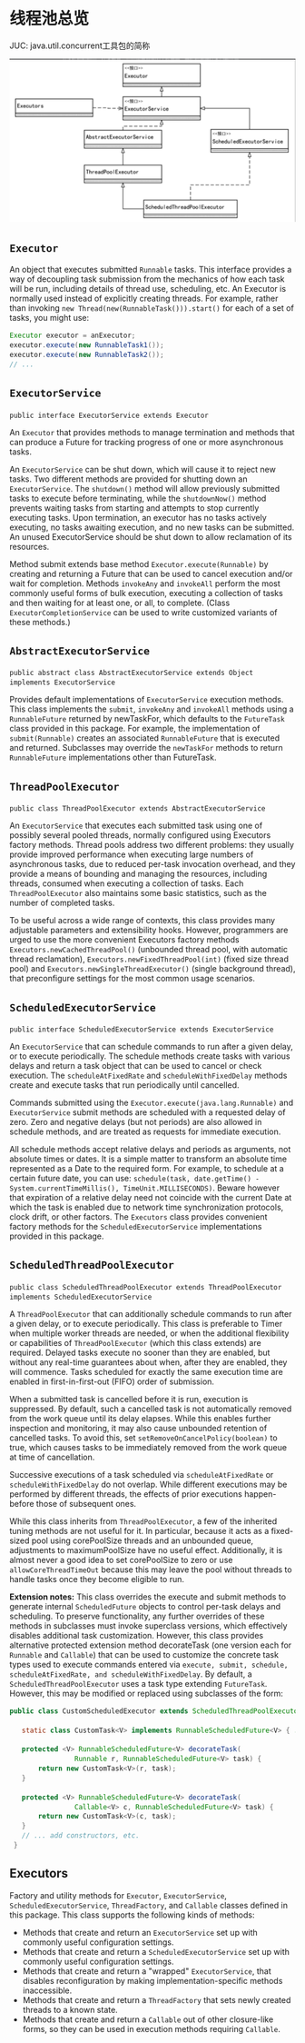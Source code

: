 # 线程池总览

JUC: java.util.concurrent工具包的简称

![JVM的线程状态与其幕后的操作系统线程状态之间的转换关系](../images/JUC%E4%B8%AD%E7%BA%BF%E7%A8%8B%E6%B1%A0%E7%9A%84%E7%B1%BB%E4%B8%8E%E6%8E%A5%E5%8F%A3%E7%9A%84%E6%9E%B6%E6%9E%84.png)

## ```Executor```

An object that executes submitted ```Runnable``` tasks. This interface provides a way of decoupling task submission from the mechanics of how each task will be run, including details of thread use, scheduling, etc. An Executor is normally used instead of explicitly creating threads. For example, rather than invoking ```new Thread(new(RunnableTask())).start()``` for each of a set of tasks, you might use:
 ```java
 Executor executor = anExecutor;
 executor.execute(new RunnableTask1());
 executor.execute(new RunnableTask2());
 // ...
 ```
 
 ## ```ExecutorService``` 
 
 ```public interface ExecutorService extends Executor```
 
An ```Executor``` that provides methods to manage termination and methods that can produce a Future for tracking progress of one or more asynchronous tasks.

An ```ExecutorService``` can be shut down, which will cause it to reject new tasks. Two different methods are provided for shutting down an ```ExecutorService```. The ```shutdown()``` method will allow previously submitted tasks to execute before terminating, while the ```shutdownNow()``` method prevents waiting tasks from starting and attempts to stop currently executing tasks. Upon termination, an executor has no tasks actively executing, no tasks awaiting execution, and no new tasks can be submitted. An unused ExecutorService should be shut down to allow reclamation of its resources.

Method submit extends base method ```Executor.execute(Runnable)``` by creating and returning a Future that can be used to cancel execution and/or wait for completion. Methods ```invokeAny``` and ```invokeAll``` perform the most commonly useful forms of bulk execution, executing a collection of tasks and then waiting for at least one, or all, to complete. (Class ```ExecutorCompletionService``` can be used to write customized variants of these methods.)

## ```AbstractExecutorService``` 

```public abstract class AbstractExecutorService extends Object implements ExecutorService```

Provides default implementations of ```ExecutorService``` execution methods. This class implements the ```submit```, ```invokeAny``` and ```invokeAll``` methods using a ```RunnableFuture``` returned by newTaskFor, which defaults to the ```FutureTask``` class provided in this package. For example, the implementation of ```submit(Runnable)``` creates an associated ```RunnableFuture``` that is executed and returned. Subclasses may override the ```newTaskFor``` methods to return ```RunnableFuture``` implementations other than FutureTask.

## ```ThreadPoolExecutor``` 

```public class ThreadPoolExecutor extends AbstractExecutorService```

An ```ExecutorService``` that executes each submitted task using one of possibly several pooled threads, normally configured using Executors factory methods.
Thread pools address two different problems: they usually provide improved performance when executing large numbers of asynchronous tasks, due to reduced per-task invocation overhead, and they provide a means of bounding and managing the resources, including threads, consumed when executing a collection of tasks. Each ```ThreadPoolExecutor``` also maintains some basic statistics, such as the number of completed tasks.

To be useful across a wide range of contexts, this class provides many adjustable parameters and extensibility hooks. However, programmers are urged to use the more convenient Executors factory methods ```Executors.newCachedThreadPool()``` (unbounded thread pool, with automatic thread reclamation), ```Executors.newFixedThreadPool(int)``` (fixed size thread pool) and ```Executors.newSingleThreadExecutor()``` (single background thread), that preconfigure settings for the most common usage scenarios.

## ```ScheduledExecutorService```

```public interface ScheduledExecutorService extends ExecutorService```

An ```ExecutorService``` that can schedule commands to run after a given delay, or to execute periodically.
The schedule methods create tasks with various delays and return a task object that can be used to cancel or check execution. The ```scheduleAtFixedRate``` and ```scheduleWithFixedDelay``` methods create and execute tasks that run periodically until cancelled.

Commands submitted using the ```Executor.execute(java.lang.Runnable)``` and ```ExecutorService``` submit methods are scheduled with a requested delay of zero. Zero and negative delays (but not periods) are also allowed in schedule methods, and are treated as requests for immediate execution.

All schedule methods accept relative delays and periods as arguments, not absolute times or dates. It is a simple matter to transform an absolute time represented as a Date to the required form. For example, to schedule at a certain future date, you can use: ```schedule(task, date.getTime() - System.currentTimeMillis(), TimeUnit.MILLISECONDS)```. Beware however that expiration of a relative delay need not coincide with the current Date at which the task is enabled due to network time synchronization protocols, clock drift, or other factors. The ```Executors``` class provides convenient factory methods for the ```ScheduledExecutorService``` implementations provided in this package.

## ```ScheduledThreadPoolExecutor```

```public class ScheduledThreadPoolExecutor extends ThreadPoolExecutor implements ScheduledExecutorService```

A ```ThreadPoolExecutor``` that can additionally schedule commands to run after a given delay, or to execute periodically. This class is preferable to Timer when multiple worker threads are needed, or when the additional flexibility or capabilities of ```ThreadPoolExecutor``` (which this class extends) are required.
Delayed tasks execute no sooner than they are enabled, but without any real-time guarantees about when, after they are enabled, they will commence. Tasks scheduled for exactly the same execution time are enabled in first-in-first-out (FIFO) order of submission.

When a submitted task is cancelled before it is run, execution is suppressed. By default, such a cancelled task is not automatically removed from the work queue until its delay elapses. While this enables further inspection and monitoring, it may also cause unbounded retention of cancelled tasks. To avoid this, set ```setRemoveOnCancelPolicy(boolean)``` to true, which causes tasks to be immediately removed from the work queue at time of cancellation.

Successive executions of a task scheduled via ```scheduleAtFixedRate``` or ```scheduleWithFixedDelay``` do not overlap. While different executions may be performed by different threads, the effects of prior executions happen-before those of subsequent ones.

While this class inherits from ```ThreadPoolExecutor```, a few of the inherited tuning methods are not useful for it. In particular, because it acts as a fixed-sized pool using corePoolSize threads and an unbounded queue, adjustments to maximumPoolSize have no useful effect. Additionally, it is almost never a good idea to set corePoolSize to zero or use ```allowCoreThreadTimeOut``` because this may leave the pool without threads to handle tasks once they become eligible to run.

**Extension notes:** This class overrides the execute and submit methods to generate internal ```ScheduledFuture``` objects to control per-task delays and scheduling. To preserve functionality, any further overrides of these methods in subclasses must invoke superclass versions, which effectively disables additional task customization. However, this class provides alternative protected extension method decorateTask (one version each for ```Runnable``` and ```Callable```) that can be used to customize the concrete task types used to execute commands entered via ```execute, submit, schedule, scheduleAtFixedRate, and scheduleWithFixedDelay```. By default, a ```ScheduledThreadPoolExecutor``` uses a task type extending ```FutureTask```. However, this may be modified or replaced using subclasses of the form:

```java
public class CustomScheduledExecutor extends ScheduledThreadPoolExecutor {

   static class CustomTask<V> implements RunnableScheduledFuture<V> { ... }

   protected <V> RunnableScheduledFuture<V> decorateTask(
                Runnable r, RunnableScheduledFuture<V> task) {
       return new CustomTask<V>(r, task);
   }

   protected <V> RunnableScheduledFuture<V> decorateTask(
                Callable<V> c, RunnableScheduledFuture<V> task) {
       return new CustomTask<V>(c, task);
   }
   // ... add constructors, etc.
 }
```

## Executors

Factory and utility methods for ```Executor```, ```ExecutorService```, ```ScheduledExecutorService```, ```ThreadFactory```, and ```Callable``` classes defined in this package. This class supports the following kinds of methods:
* Methods that create and return an ```ExecutorService``` set up with commonly useful configuration settings.
* Methods that create and return a ```ScheduledExecutorService``` set up with commonly useful configuration settings.
* Methods that create and return a "wrapped" ```ExecutorService```, that disables reconfiguration by making implementation-specific methods inaccessible.
* Methods that create and return a ```ThreadFactory``` that sets newly created threads to a known state.
* Methods that create and return a ```Callable``` out of other closure-like forms, so they can be used in execution methods requiring ```Callable```.